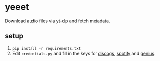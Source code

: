 # yeeet
Download audio files via [yt-dlp](https://github.com/yt-dlp/yt-dlp) and fetch metadata.
## setup
1. `pip install -r requirements.txt`
2. Edit `credentials.py` and fill in the keys for [discogs](https://www.discogs.com/settings/developers), [spotify](https://developer.spotify.com/) and [genius](https://genius.com/api-clients).

